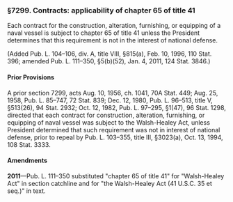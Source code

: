 ### §7299. Contracts: applicability of chapter 65 of title 41 ###

Each contract for the construction, alteration, furnishing, or equipping of a naval vessel is subject to chapter 65 of title 41 unless the President determines that this requirement is not in the interest of national defense.

(Added Pub. L. 104–106, div. A, title VIII, §815(a), Feb. 10, 1996, 110 Stat. 396; amended Pub. L. 111–350, §5(b)(52), Jan. 4, 2011, 124 Stat. 3846.)

#### Prior Provisions ####

A prior section 7299, acts Aug. 10, 1956, ch. 1041, 70A Stat. 449; Aug. 25, 1958, Pub. L. 85–747, 72 Stat. 839; Dec. 12, 1980, Pub. L. 96–513, title V, §513(26), 94 Stat. 2932; Oct. 12, 1982, Pub. L. 97–295, §1(47), 96 Stat. 1298, directed that each contract for construction, alteration, furnishing, or equipping of naval vessel was subject to the Walsh-Healey Act, unless President determined that such requirement was not in interest of national defense, prior to repeal by Pub. L. 103–355, title III, §3023(a), Oct. 13, 1994, 108 Stat. 3333.

#### Amendments ####

**2011**—Pub. L. 111–350 substituted "chapter 65 of title 41" for "Walsh-Healey Act" in section catchline and for "the Walsh-Healey Act (41 U.S.C. 35 et seq.)" in text.